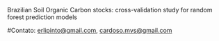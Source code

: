 Brazilian Soil Organic Carbon stocks: cross-validation study for random forest prediction models

#Contato: erlipinto@gmail.com, cardoso.mvs@gmail.com
